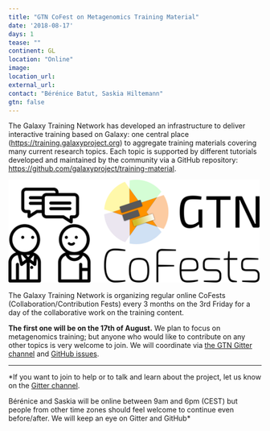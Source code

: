 ```yaml
---
title: "GTN CoFest on Metagenomics Training Material"
date: '2018-08-17'
days: 1
tease: ""
continent: GL
location: "Online"
image: 
location_url:
external_url: 
contact: "Bérénice Batut, Saskia Hiltemann"
gtn: false
---
```


The Galaxy Training Network has developed an infrastructure to deliver interactive training based on Galaxy: one central place (https://training.galaxyproject.org) to aggregate training materials covering many current research topics. Each topic is supported by different tutorials developed and maintained by the community via a GitHub repository: https://github.com/galaxyproject/training-material.

<img class="img-responsive center-block" style="max-width: 500px;" src="/src/events/2018-08-gtn/cofests.png" alt="GTN cofest logo"/>

The Galaxy Training Network is organizing regular online CoFests (Collaboration/Contribution Fests) every 3 months on the 3rd Friday for a day of the collaborative work on the training content.

**The first one will be on the 17th of August.** We plan to focus on metagenomics training; but anyone who would like to contribute on any other topics is very welcome to join. We will coordinate via [the GTN Gitter channel](https://gitter.im/Galaxy-Training-Network/Lobby) and [GitHub issues](https://github.com/galaxyproject/training-material/issues?q=is%3Aissue+is%3Aopen+sort%3Aupdated-desc+label%3A%22Contribution+fest%22).

---

*If you want to join to help or to talk and learn about the project, let us know on the [Gitter channel](https://gitter.im/Galaxy-Training-Network/Lobby).

Bérénice and Saskia will be online between 9am and 6pm (CEST) but people from other time zones should feel welcome to continue even before/after. We will keep an eye on Gitter and GitHub*

